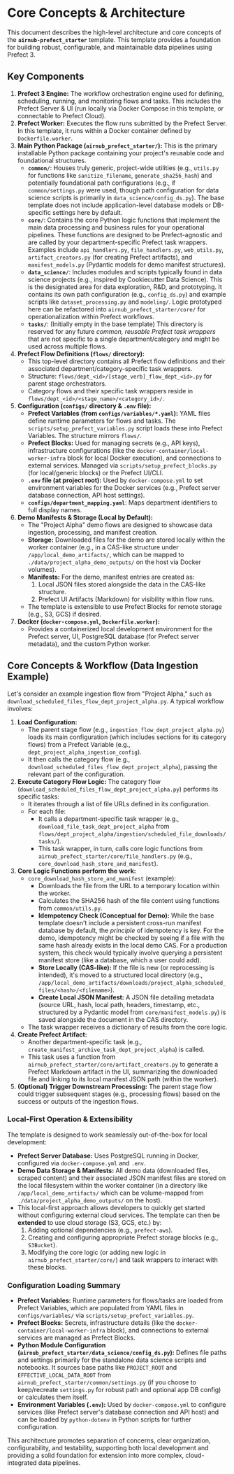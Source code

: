 # Core Concepts & Architecture

This document describes the high-level architecture and core concepts of the **`airnub-prefect_starter`** template. This template provides a foundation for building robust, configurable, and maintainable data pipelines using Prefect 3.

## Key Components

1.  **Prefect 3 Engine:** The workflow orchestration engine used for defining, scheduling, running, and monitoring flows and tasks. This includes the Prefect Server & UI (run locally via Docker Compose in this template, or connectable to Prefect Cloud).
2.  **Prefect Worker:** Executes the flow runs submitted by the Prefect Server. In this template, it runs within a Docker container defined by `Dockerfile.worker`.
3.  **Main Python Package (`airnub_prefect_starter/`):** This is the primary installable Python package containing your project's reusable code and foundational structures.
    * **`common/`**: Houses truly generic, project-wide utilities (e.g., `utils.py` for functions like `sanitize_filename`, `generate_sha256_hash`) and potentially foundational path configurations (e.g., if `common/settings.py` were used, though path configuration for data science scripts is primarily in `data_science/config_ds.py`). The base template does not include application-level database models or DB-specific settings here by default.
    * **`core/`**: Contains the core Python logic functions that implement the main data processing and business rules for your operational pipelines. These functions are designed to be Prefect-agnostic and are called by your department-specific Prefect task wrappers. Examples include `api_handlers.py`, `file_handlers.py`, `web_utils.py`, `artifact_creators.py` (for creating Prefect artifacts), and `manifest_models.py` (Pydantic models for demo manifest structures).
    * **`data_science/`**: Includes modules and scripts typically found in data science projects (e.g., inspired by Cookiecutter Data Science). This is the designated area for data exploration, R&D, and prototyping. It contains its own path configuration (e.g., `config_ds.py`) and example scripts like `dataset_processing.py` and `modeling/`. Logic prototyped here can be refactored into `airnub_prefect_starter/core/` for operationalization within Prefect workflows.
    * **`tasks/`**: (Initially empty in the base template) This directory is reserved for any future *common, reusable Prefect task wrappers* that are not specific to a single department/category and might be used across multiple flows.
4.  **Prefect Flow Definitions (`flows/` directory):**
    * This top-level directory contains all Prefect flow definitions and their associated department/category-specific task wrappers.
    * Structure: `flows/dept_<id>/[stage_verb]_flow_dept_<id>.py` for parent stage orchestrators.
    * Category flows and their specific task wrappers reside in `flows/dept_<id>/<stage_name>/<category_id>/`.
5.  **Configuration (`configs/` directory & `.env` file):**
    * **Prefect Variables (from `configs/variables/*.yaml`):** YAML files define runtime parameters for flows and tasks. The `scripts/setup_prefect_variables.py` script loads these into Prefect Variables. The structure mirrors `flows/`.
    * **Prefect Blocks:** Used for managing secrets (e.g., API keys), infrastructure configurations (like the `docker-container/local-worker-infra` block for local Docker execution), and connections to external services. Managed via `scripts/setup_prefect_blocks.py` (for local/generic blocks) or the Prefect UI/CLI.
    * **`.env` file (at project root):** Used by `docker-compose.yml` to set environment variables for the Docker services (e.g., Prefect server database connection, API host settings).
    * **`configs/department_mapping.yaml`**: Maps department identifiers to full display names.
6.  **Demo Manifests & Storage (Local by Default):**
    * The "Project Alpha" demo flows are designed to showcase data ingestion, processing, and manifest creation.
    * **Storage:** Downloaded files for the demo are stored locally within the worker container (e.g., in a CAS-like structure under `/app/local_demo_artifacts/`, which can be mapped to `./data/project_alpha_demo_outputs/` on the host via Docker volumes).
    * **Manifests:** For the demo, manifest entries are created as:
        1.  Local JSON files stored alongside the data in the CAS-like structure.
        2.  Prefect UI Artifacts (Markdown) for visibility within flow runs.
    * The template is extensible to use Prefect Blocks for remote storage (e.g., S3, GCS) if desired.
7.  **Docker (`docker-compose.yml`, `Dockerfile.worker`):**
    * Provides a containerized local development environment for the Prefect server, UI, PostgreSQL database (for Prefect server metadata), and the custom Python worker.

## Core Concepts & Workflow (Data Ingestion Example)

Let's consider an example ingestion flow from "Project Alpha," such as `download_scheduled_files_flow_dept_project_alpha.py`. A typical workflow involves:

1.  **Load Configuration:**
    * The parent stage flow (e.g., `ingestion_flow_dept_project_alpha.py`) loads its main configuration (which includes sections for its category flows) from a Prefect Variable (e.g., `dept_project_alpha_ingestion_config`).
    * It then calls the category flow (e.g., `download_scheduled_files_flow_dept_project_alpha`), passing the relevant part of the configuration.
2.  **Execute Category Flow Logic:**
    The category flow (`download_scheduled_files_flow_dept_project_alpha.py`) performs its specific tasks:
    * It iterates through a list of file URLs defined in its configuration.
    * For each file:
        * It calls a department-specific task wrapper (e.g., `download_file_task_dept_project_alpha` from `flows/dept_project_alpha/ingestion/scheduled_file_downloads/tasks/`).
        * This task wrapper, in turn, calls core logic functions from `airnub_prefect_starter/core/file_handlers.py` (e.g., `core_download_hash_store_and_manifest`).
3.  **Core Logic Functions perform the work:**
    * `core_download_hash_store_and_manifest` (example):
        * Downloads the file from the URL to a temporary location within the worker.
        * Calculates the SHA256 hash of the file content using functions from `common/utils.py`.
        * **Idempotency Check (Conceptual for Demo):** While the base template doesn't include a persistent cross-run manifest database by default, the *principle* of idempotency is key. For the demo, idempotency might be checked by seeing if a file with the same hash already exists in the local demo CAS. For a production system, this check would typically involve querying a persistent manifest store (like a database, which a user could add).
        * **Store Locally (CAS-like):** If the file is new (or reprocessing is intended), it's moved to a structured local directory (e.g., `/app/local_demo_artifacts/downloads/project_alpha_scheduled_files/<hash>/<filename>`).
        * **Create Local JSON Manifest:** A JSON file detailing metadata (source URL, hash, local path, headers, timestamp, etc., structured by a Pydantic model from `core/manifest_models.py`) is saved alongside the document in the CAS directory.
    * The task wrapper receives a dictionary of results from the core logic.
4.  **Create Prefect Artifact:**
    * Another department-specific task (e.g., `create_manifest_archive_task_dept_project_alpha`) is called.
    * This task uses a function from `airnub_prefect_starter/core/artifact_creators.py` to generate a Prefect Markdown artifact in the UI, summarizing the downloaded file and linking to its local manifest JSON path (within the worker).
5.  **(Optional) Trigger Downstream Processing:** The parent stage flow could trigger subsequent stages (e.g., processing flows) based on the success or outputs of the ingestion flows.

### Local-First Operation & Extensibility

The template is designed to work seamlessly out-of-the-box for local development:

* **Prefect Server Database:** Uses PostgreSQL running in Docker, configured via `docker-compose.yml` and `.env`.
* **Demo Data Storage & Manifests:** All demo data (downloaded files, scraped content) and their associated JSON manifest files are stored on the local filesystem within the worker container (in a directory like `/app/local_demo_artifacts/` which can be volume-mapped from `./data/project_alpha_demo_outputs/` on the host).
* This local-first approach allows developers to quickly get started without configuring external cloud services. The template can then be **extended** to use cloud storage (S3, GCS, etc.) by:
    1.  Adding optional dependencies (e.g., `prefect-aws`).
    2.  Creating and configuring appropriate Prefect storage blocks (e.g., `S3Bucket`).
    3.  Modifying the core logic (or adding new logic in `airnub_prefect_starter/core/`) and task wrappers to interact with these blocks.

### Configuration Loading Summary

* **Prefect Variables:** Runtime parameters for flows/tasks are loaded from Prefect Variables, which are populated from YAML files in `configs/variables/` via `scripts/setup_prefect_variables.py`.
* **Prefect Blocks:** Secrets, infrastructure details (like the `docker-container/local-worker-infra` block), and connections to external services are managed as Prefect Blocks.
* **Python Module Configuration (`airnub_prefect_starter/data_science/config_ds.py`):** Defines file paths and settings primarily for the standalone data science scripts and notebooks. It sources base paths like `PROJECT_ROOT` and `EFFECTIVE_LOCAL_DATA_ROOT` from `airnub_prefect_starter/common/settings.py` (if you choose to keep/recreate `settings.py` for robust path and optional app DB config) or calculates them itself.
* **Environment Variables (`.env`):** Used by `docker-compose.yml` to configure services (like Prefect server's database connection and API host) and can be loaded by `python-dotenv` in Python scripts for further configuration.

This architecture promotes separation of concerns, clear organization, configurability, and testability, supporting both local development and providing a solid foundation for extension into more complex, cloud-integrated data pipelines.